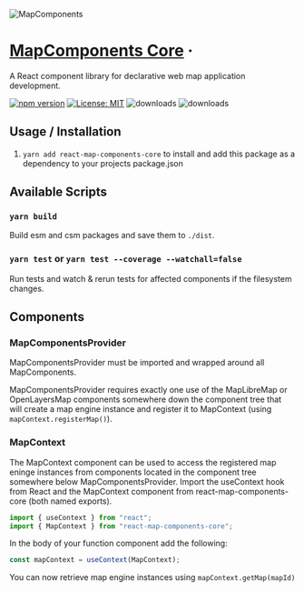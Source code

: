 ![MapComponents](https://avatars.githubusercontent.com/u/64851912)
# [MapComponents Core](https://mapcomponents.org/) &middot;

A React component library for declarative web map application development.


[![npm version](https://badge.fury.io/js/react-map-components-core.svg)](https://badge.fury.io/js/react-map-components-core) [![License: MIT](https://img.shields.io/badge/License-MIT-yellow.svg)](https://opensource.org/licenses/MIT) ![downloads](https://img.shields.io/npm/dt/react-map-components-core.svg) ![downloads](https://img.shields.io/npm/dm/react-map-components-core.svg)

## Usage / Installation

1. ```yarn add react-map-components-core``` to install and add this package as a dependency to your projects package.json

## Available Scripts

### `yarn build`

Build esm and csm packages and save them to ```./dist```.

### `yarn test` or `yarn test --coverage --watchall=false`

Run tests and watch & rerun tests for affected components if the filesystem changes.

## Components

### MapComponentsProvider

MapComponentsProvider must be imported and wrapped around all MapComponents.

MapComponentsProvider requires exactly one use of the MapLibreMap or OpenLayersMap components somewhere down the component tree that will create a map engine instance and register it to MapContext (using ```mapContext.registerMap()```).

### MapContext

The MapContext component can be used to access the registered map eninge instances from components located in the component tree somewhere below MapComponentsProvider.
Import the useContext hook from React and the MapContext component from react-map-components-core (both named exports).

```js
import { useContext } from "react";
import { MapContext } from "react-map-components-core";
```
In the body of your function component add the following:
```js
const mapContext = useContext(MapContext);
```
You can now retrieve map engine instances using `mapContext.getMap(mapId)`
